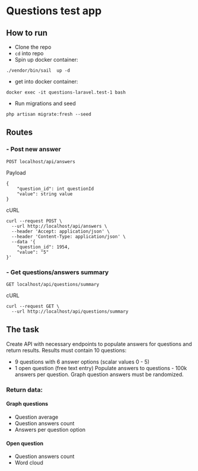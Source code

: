 # Questions test app

## How to run

-   Clone the repo
-   `cd` into repo
-   Spin up docker container:

```
./vendor/bin/sail  up -d
```

-   get into docker container:

```
docker exec -it questions-laravel.test-1 bash
```

-   Run migrations and seed

```
php artisan migrate:fresh --seed
```

## Routes

### - Post new answer

```
POST localhost/api/answers
```

Payload

```
{
	"question_id": int questionId
	"value": string value
}
```

cURL

```
curl --request POST \
  --url http://localhost/api/answers \
  --header 'Accept: application/json' \
  --header 'Content-Type: application/json' \
  --data '{
	"question_id": 1954,
	"value": "5"
}'
```

### - Get questions/answers summary

```
GET localhost/api/questions/summary
```

cURL

```
curl --request GET \
  --url http://localhost/api/questions/summary
```

## The task

Create API with necessary endpoints to populate answers for questions and return results.
Results must contain 10 questions:

-   9 questions with 6 answer options (scalar values 0 - 5)
-   1 open question (free text entry)
    Populate answers to questions - 100k answers per question. Graph question answers must be
    randomized.

### Return data:

#### Graph questions

-   Question average
-   Question answers count
-   Answers per question option

#### Open question

-   Question answers count
-   Word cloud
